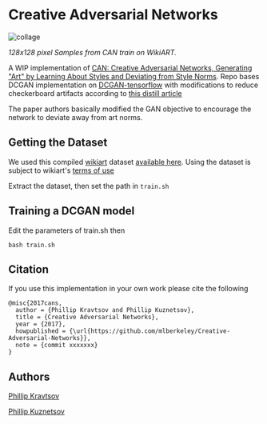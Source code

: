 # Creative Adversarial Networks
![collage](assets/collage.png)

*128x128 pixel Samples from CAN train on WikiART.*

A WIP implementation of [CAN: Creative Adversarial Networks, Generating "Art" 
by Learning About Styles and Deviating from Style Norms](https://arxiv.org/abs/1706.07068). 
Repo bases DCGAN implementation on [DCGAN-tensorflow](https://github.com/carpedm20/DCGAN-tensorflow) 
with modifications to reduce checkerboard artifacts according to [this 
distill article](https://distill.pub/2016/deconv-checkerboard/)

The paper authors basically modified the GAN objective to encourage the network to deviate away from art norms.

## Getting the Dataset
We used this compiled [wikiart](https://www.wikiart.org/) dataset 
[available here](https://github.com/cs-chan/ICIP2016-PC/tree/f5d6f6b58a6d8a4bd05aaaedd9688d08c02df8f2/WikiArt%20Dataset). 
Using the dataset 
is subject to wikiart's [terms of use](https://www.wikiart.org/en/terms-of-use)

Extract the dataset, then set the path in `train.sh`

## Training a DCGAN model
Edit the parameters of train.sh then
```
bash train.sh
```
## Citation
If you use this implementation in your own work please cite the following
```
@misc{2017cans,
  author = {Phillip Kravtsov and Phillip Kuznetsov},
  title = {Creative Adversarial Networks},
  year = {2017},
  howpublished = {\url{https://github.com/mlberkeley/Creative-Adversarial-Networks}},
  note = {commit xxxxxxx}
}
```
## Authors 
[Phillip Kravtsov](https://github.com/phillip-kravtsov)

[Phillip Kuznetsov](https://github.com/philkuz)





